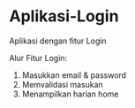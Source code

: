 # Aplikasi-Login
Aplikasi dengan fitur Login

Alur Fitur Login:
1. Masukkan email & password 
2. Memvalidasi masukan
3. Menampilkan harian home
